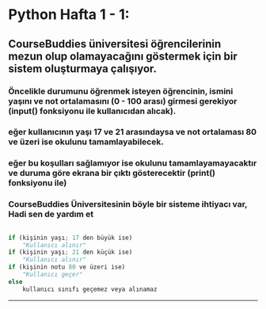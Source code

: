 # Python Hafta 1 - 1:
## CourseBuddies üniversitesi öğrencilerinin mezun olup olamayacağını göstermek için bir sistem oluşturmaya çalışıyor. 
### Öncelikle durumunu öğrenmek isteyen öğrencinin, ismini yaşını ve not ortalamasını (0 - 100 arası) girmesi gerekiyor (input() fonksiyonu ile kullanıcıdan alıcak).
### eğer kullanıcının yaşı 17 ve 21 arasındaysa ve not ortalaması 80 ve üzeri ise okulunu tamamlayabilecek.
### eğer bu koşulları sağlamıyor ise okulunu tamamlayamayacaktır ve duruma göre ekrana bir çıktı gösterecektir (print() fonksiyonu ile)
### CourseBuddies Üniversitesinin böyle bir sisteme ihtiyacı var, Hadi sen de yardım et

```python

if (kişinin yaşı; 17 den büyük ise)
    "Kullanıcı alınır"
if (kişinin yaşı; 21 den küçük ise)
    "Kullanıcı alınır"
if (kişinin notu 80 ve üzeri ise)
    "Kullanıcı geçer"
else
    kullanıcı sınıfı geçemez veya alınamaz

```
***
